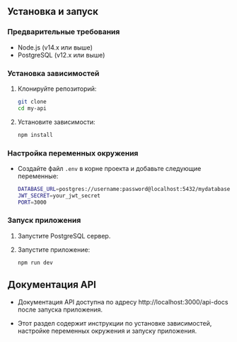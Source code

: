  
## Установка и запуск

### Предварительные требования

- Node.js (v14.x или выше)
- PostgreSQL (v12.x или выше)

### Установка зависимостей

1. Клонируйте репозиторий:

   ```bash
   git clone 
   cd my-api
   ```


2. Установите зависимости:

    ```bash
    npm install
    ```


### Настройка переменных окружения

- Создайте файл `.env` в корне проекта и добавьте следующие переменные:

    ```bash
    DATABASE_URL=postgres://username:password@localhost:5432/mydatabase
    JWT_SECRET=your_jwt_secret
    PORT=3000
    ```
### Запуск приложения

1. Запустите PostgreSQL сервер.

2. Запустите приложение:

    ```bash
    npm run dev
    ```
## Документация API

- Документация API доступна по адресу http://localhost:3000/api-docs после запуска приложения.

- Этот раздел содержит инструкции по установке зависимостей, настройке переменных окружения и запуску приложения.
